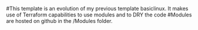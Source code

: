 #This template is an evolution of my previous template basiclinux. It makes use of Terraform capabilities to use modules and to DRY the code
#Modules are hosted on github in the /Modules folder.